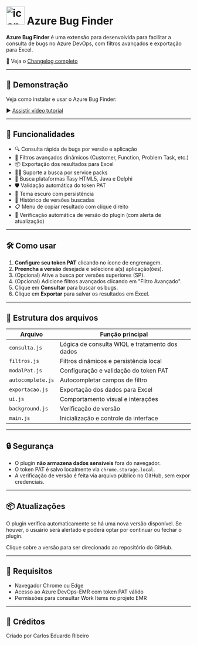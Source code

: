 # <img width="50" height="50" alt="icon" src="https://github.com/user-attachments/assets/2c23f8d7-cdc4-4150-9ca8-f6cf3a5d4035" /> Azure Bug Finder

**Azure Bug Finder** é uma extensão para desenvolvida para facilitar a consulta de bugs no Azure DevOps, com filtros avançados e exportação para Excel.

📌 Veja o [Changelog completo](CHANGELOG.md)

---

## 🎥 Demonstração

Veja como instalar e usar o Azure Bug Finder:

▶️ [Assistir vídeo tutorial](media/tutorial.mp4)

---

## 🚀 Funcionalidades

- 🔍 Consulta rápida de bugs por versão e aplicação
- 🧠 Filtros avançados dinâmicos (Customer, Function, Problem Task, etc.)
- 📦 Exportação dos resultados para Excel
- 🕵️‍♂️ Suporte a busca por service packs 
- 🧩 Busca plataformas Tasy HTML5, Java e Delphi
- 🛡️ Validação automática do token PAT
- 🌙 Tema escuro com persistência
- 📌 Histórico de versões buscadas
- 📋 Menu de copiar resultado com clique direito
- 🔄 Verificação automática de versão do plugin (com alerta de atualização)

---

## 🛠️ Como usar

1. **Configure seu token PAT** clicando no ícone de engrenagem.
2. **Preencha a versão** desejada e selecione a(s) aplicação(ões).
3. (Opcional) Ative a busca por versões superiores (SP).
4. (Opcional) Adicione filtros avançados clicando em "Filtro Avançado".
5. Clique em **Consultar** para buscar os bugs.
6. Clique em **Exportar** para salvar os resultados em Excel.

---

## 📁 Estrutura dos arquivos

| Arquivo             | Função principal                          |
|---------------------|-------------------------------------------|
| `consulta.js`       | Lógica de consulta WIQL e tratamento dos dados |
| `filtros.js`        | Filtros dinâmicos e persistência local    |
| `modalPat.js`       | Configuração e validação do token PAT     |
| `autocomplete.js`   | Autocompletar campos de filtro            |
| `exportacao.js`     | Exportação dos dados para Excel           |
| `ui.js`             | Comportamento visual e interações         |
| `background.js`     | Verificação de versão                     |
| `main.js`           | Inicialização e controle da interface     |

---

## 🔒 Segurança

- O plugin **não armazena dados sensíveis** fora do navegador.
- O token PAT é salvo localmente via `chrome.storage.local`.
- A verificação de versão é feita via arquivo público no GitHub, sem expor credenciais.

---

## 📦 Atualizações

O plugin verifica automaticamente se há uma nova versão disponível. Se houver, o usuário será alertado e poderá optar por continuar ou fechar o plugin.

Clique sobre a versão para ser direcionado ao repositório do GitHub.

---

## 🧪 Requisitos

- Navegador Chrome ou Edge
- Acesso ao Azure DevOps-EMR com token PAT válido
- Permissões para consultar Work Items no projeto EMR

---

## 📄 Créditos

Criado por Carlos Eduardo Ribeiro
